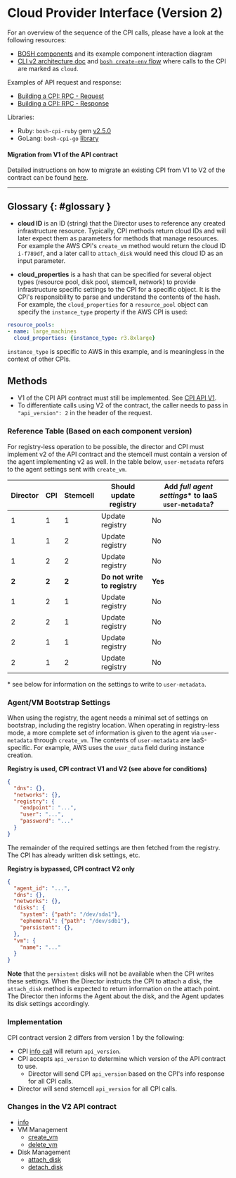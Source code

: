 # Cloud Provider Interface (Version 2)

For an overview of the sequence of the CPI calls, please have a look at the following resources:

- [BOSH components](bosh-components.md) and its example component interaction diagram
- [CLI v2 architecture doc](https://github.com/cloudfoundry/bosh-cli/blob/master/docs/architecture.md#deploy-command-flow) and [`bosh create-env` flow](https://github.com/cloudfoundry/bosh-init/blob/master/docs/init-cli-flow.png) where calls to the CPI are marked as `cloud`.

Examples of API request and response:

- [Building a CPI: RPC - Request](https://bosh.io/docs/build-cpi.html#request)
- [Building a CPI: RPC - Response](https://bosh.io/docs/build-cpi.html#response)


Libraries:

- Ruby: `bosh-cpi-ruby` gem [v2.5.0](https://github.com/cloudfoundry/bosh-cpi-ruby/releases/tag/v2.5.0)
- GoLang: `bosh-cpi-go` [library](https://github.com/cppforlife/bosh-cpi-go)

#### Migration from V1 of the API contract

Detailed instructions on how to migrate an existing CPI from V1 to V2 of the contract can be found [here](v2-migration-guide.md).

---

## Glossary {: #glossary }

- **cloud ID** is an ID (string) that the Director uses to reference any created infrastructure resource. Typically, CPI methods return cloud IDs and will later expect them as parameters for methods that manage resources. For example the AWS CPI's `create_vm` method would return the cloud ID `i-f789df`, and a later call to `attach_disk` would need this cloud ID as an input parameter.

- **cloud_properties** is a hash that can be specified for several object types (resource pool, disk pool, stemcell, network) to provide infrastructure specific settings to the CPI for a specific object. It is the CPI's responsibility to parse and understand the contents of the hash. For example, the `cloud_properties` for a `resource_pool` object can specify the `instance_type` property if the AWS CPI is used:

```yaml
resource_pools:
- name: large_machines
  cloud_properties: {instance_type: r3.8xlarge}
```
`instance_type` is specific to AWS in this example, and is meaningless in the context of other CPIs.


## Methods

- V1 of the CPI API contract must still be implemented. See [CPI API V1](cpi-api-v1.md).
- To differentiate calls using V2 of the contract, the caller needs to pass in `"api_version": 2` in the header of the request.

### Reference Table (Based on each component version)

For registry-less operation to be possible, the director and CPI must implement v2 of the API contract and the stemcell must contain a version of the agent implementing v2 as well. In the table below, `user-metadata` refers to the agent settings sent with `create_vm`.

| Director | CPI | Stemcell  | Should update registry   | Add *full agent settings** to IaaS `user-metadata`?   |
|----------|-----|-----------|----------------------|---|
| 1  | 1  | 1  | Update registry | No |
| 1  | 1  | 2  | Update registry | No |
| 1  | 2  | 2  | Update registry | No |
| **2**  | **2**  | **2**  | **Do not write to registry** | **Yes** |
| 1  | 2  | 1  | Update registry | No |
| 2  | 2  | 1  | Update registry | No |
| 2  | 1  | 1  | Update registry | No |
| 2  | 1  | 2  | Update registry | No |

\* see below for information on the settings to write to `user-metadata`.

### Agent/VM Bootstrap Settings

When using the registry, the agent needs a minimal set of settings on bootstrap, including the registry location. When operating in registry-less mode, a more complete set of information is given to the agent via `user-metadata` through `create_vm`. The contents of `user-metadata` are IaaS-specific. For example, AWS uses the `user_data` field during instance creation.

**Registry is used, CPI contract V1 and V2 (see above for conditions)**
```json
{
  "dns": {},
  "networks": {},
  "registry": {
    "endpoint": "...",
    "user": "...",
    "password": "..."
  }
}
```
The remainder of the required settings are then fetched from the registry. The CPI has already written disk settings, etc.

**Registry is bypassed, CPI contract V2 only**
```json
{
  "agent_id": "...",
  "dns": {},
  "networks": {},
  "disks": {
    "system": {"path": "/dev/sda1"},
    "ephemeral": {"path": "/dev/sdb1"},
    "persistent": {},
  },
  "vm": {
    "name": "..."
  }
}
```
**Note** that the `persistent` disks will not be available when the CPI writes these settings. When the Director instructs the CPI to attach a disk, the `attach_disk` method is expected to return information on the attach point. The Director then informs the Agent about the disk, and the Agent updates its disk settings accordingly.


### Implementation

CPI contract version 2 differs from version 1 by the following:
- CPI [info call](cpi-api-v2-method/info.md) will return `api_version`.
- CPI accepts `api_version` to determine which version of the API contract to use.
  - Director will send CPI `api_version` based on the CPI's info response for all CPI calls.
- Director will send stemcell `api_version` for all CPI calls.

### Changes in the V2 API contract

 * [info](cpi-api-v2-method/info.md)
 * VM Management
    * [create_vm](cpi-api-v2-method/create-vm.md)
    * [delete_vm](cpi-api-v2-method/delete-vm.md)
 * Disk Management
    * [attach_disk](cpi-api-v2-method/attach-disk.md)
    * [detach_disk](cpi-api-v2-method/detach-disk.md)
